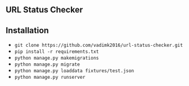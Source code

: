 ## URL Status Checker

## Installation
- `git clone https://github.com/vadimk2016/url-status-checker.git`
- `pip install -r requirements.txt`
- `python manage.py makemigrations`
- `python manage.py migrate`
- `python manage.py loaddata fixtures/test.json`
- `python manage.py runserver` 